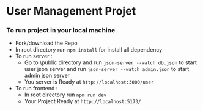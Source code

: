 # User Management Projet 

### To run project in your local machine
* Fork/download the Repo
* In root directory run `npm install` for install all dependency 
* To run server :
    * Go to \public directory and run `json-server --watch db.json` to start user json server and run `json-server --watch admin.json` to start admin json server
    * You server is Ready at `http://localhost:3000/user`
* To run frontend :
    * In root directory run `npm run dev`
    * Your Project Ready at `http://localhost:5173/` 

